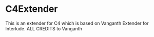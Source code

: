 # C4Extender
This is an extender for C4 which is based on Vanganth Extender for Interlude. ALL CREDITS to Vanganth
